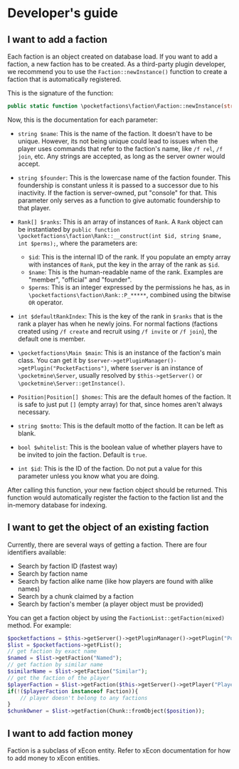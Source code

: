 Developer's guide
===
## I want to add a faction
Each faction is an object created on database load. If you want to add a faction, a new faction has to be created. As a third-party plugin developer, we recommend you to use the `Faction::newInstance()` function to create a faction that is automatically registered.

This is the signature of the function:

```php
public static function \pocketfactions\faction\Faction::newInstance(string $name, string $founder, Rank[] $ranks, int $defaultRankIndex, \pocketfaction\Main $main, Position|Position[] $homes [, string $motto = "" [, bool $whitelist = true [, int $id = \pocketfactions\faction\Faction::nextID($main) ] ] ] );
```

Now, this is the documentation for each parameter:
* `string $name`: This is the name of the faction. It doesn't have to be unique. However, its not being unique could lead to issues when the player uses commands that refer to the faction's name, like `/f rel`, `/f join`, etc. Any strings are accepted, as long as the server owner would accept.
* `string $founder`: This is the lowercase name of the faction founder. This foundership is constant unless it is passed to a successor due to his inactivity. If the faction is server-owned, put "console" for that. This parameter only serves as a function to give automatic foundership to that player.
* `Rank[] $ranks`: This is an array of instances of `Rank`. A `Rank` object can be instantiated by `public function \pocketfactions\faction\Rank::__construct(int $id, string $name, int $perms);`, where the parameters are:
  * `$id`: This is the internal ID of the rank. If you populate an empty array with instances of `Rank`, put the key in the array of the rank as `$id`.
  * `$name`: This is the human-readable name of the rank. Examples are "member", "official" and "founder".
  * `$perms`: This is an integer expressed by the permissions he has, as in `\pocketfactions\faction\Rank::P_*****`, combined using the bitwise `OR` operator.

* `int $defaultRankIndex`: This is the key of the rank in `$ranks` that is the rank a player has when he newly joins. For normal factions (factions created using `/f create` and recruit using `/f invite` or `/f join`), the default one is member.
* `\pocketfactions\Main $main`: This is an instance of the faction's main class. You can get it by `$server->getPluginManager()->getPlugin("PocketFactions")`, where `$server` is an instance of `\pocketmine\Server`, usually resolved by `$this->getServer()` or `\pocketmine\Server::getInstance()`.
* `Position|Position[] $homes`: This are the default homes of the faction. It is safe to just put `[]` (empty array) for that, since homes aren't always necessary.
* `string $motto`: This is the default motto of the faction. It can be left as blank.
* `bool $whitelist`: This is the boolean value of whether players have to be invited to join the faction. Default is `true`.
* `int $id`: This is the ID of the faction. Do not put a value for this parameter unless you know what you are doing.

After calling this function, your new faction object should be returned. This function would automatically register the faction to the faction list and the in-memory database for indexing.

## I want to get the object of an existing faction
Currently, there are several ways of getting a faction. There are four identifiers available:

* Search by faction ID (fastest way)
* Search by faction name
* Search by faction alike name (like how players are found with alike names)
* Search by a chunk claimed by a faction
* Search by faction's member (a player object must be provided)

You can get a faction object by using the `FactionList::getFaction(mixed)` method. For example:

```php
$pocketfactions = $this->getServer()->getPluginManager()->getPlugin("PocketFactions");
$list = $pocketfactions->getFList();
// get faction by exact name
$named = $list->getFaction("Named");
// get faction by similar name
$similarName = $list->getFaction("Similar");
// get the faction of the player
$playerFaction = $list->getFaction($this->getServer()->getPlayer("Player"));
if(!($playerFaction instanceof Faction)){
    // player doesn't belong to any factions
}
$chunkOwner = $list->getFaction(Chunk::fromObject($position));
```

## I want to add faction money
Faction is a subclass of xEcon entity. Refer to xEcon documentation for how to add money to xEcon entities.
